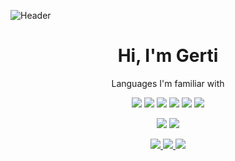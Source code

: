 ![Header](https://i.pinimg.com/originals/74/63/59/74635989b770a38189fff31a8ef152ea.gif)
<div align="center">
  <h1>Hi, I'm Gerti</h1>
</div>

<div align="center">
  <p>Languages I'm familiar with</p>
  <img src="https://img.shields.io/badge/-JavaScript-black?style=flat&logo=javascript" />
  <img src="https://img.shields.io/badge/-Python-black?style=flat&logo=python" />
  <img src="https://img.shields.io/badge/-React-black?style=flat&logo=react" />
  <img src="https://img.shields.io/badge/-Node.js-black?style=flat&logo=node.js" />
  <img src="https://img.shields.io/badge/-Docker-black?style=flat&logo=docker" />
  <img src="https://img.shields.io/badge/-Git-black?style=flat&logo=git" />
</div>


<div align="center">
  <p>
    <img src="https://github-readme-stats.vercel.app/api?username=yourusername&show_icons=true&theme=radical" />
    <img src="https://github-readme-stats.vercel.app/api/top-langs/?username=yourusername&layout=compact&theme=radical" />
  </p>
</div>

<div align="center">
  <p>
    <a href="https://www.linkedin.com/in/gerti-kida-a97b3b23b/">
      <img src="https://img.shields.io/badge/-LinkedIn-black?style=flat&logo=linkedin" />
    </a>
    <a href="https://twitter.com/yourprofile">
      <img src="https://img.shields.io/badge/-Twitter-black?style=flat&logo=twitter" />
    </a>
    <a href="https://yourwebsite.com">
      <img src="https://img.shields.io/badge/-Website-black?style=flat&logo=google-chrome" />
    </a>
  </p>
</div>
